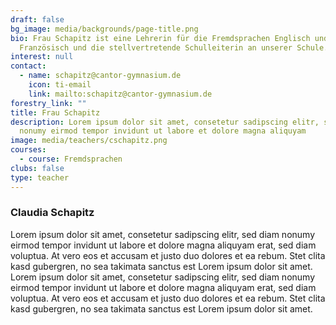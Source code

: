```yaml
---
draft: false
bg_image: media/backgrounds/page-title.png
bio: Frau Schapitz ist eine Lehrerin für die Fremdsprachen Englisch und
  Französisch und die stellvertretende Schulleiterin an unserer Schule.
interest: null
contact:
  - name: schapitz@cantor-gymnasium.de
    icon: ti-email
    link: mailto:schapitz@cantor-gymnasium.de
forestry_link: ""
title: Frau Schapitz
description: Lorem ipsum dolor sit amet, consetetur sadipscing elitr, sed diam
  nonumy eirmod tempor invidunt ut labore et dolore magna aliquyam
image: media/teachers/cschapitz.png
courses:
  - course: Fremdsprachen
clubs: false
type: teacher
---
```


### Claudia Schapitz

Lorem ipsum dolor sit amet, consetetur sadipscing elitr, sed diam nonumy eirmod tempor invidunt ut labore et dolore magna aliquyam erat, sed diam voluptua. At vero eos et accusam et justo duo dolores et ea rebum. Stet clita kasd gubergren, no sea takimata sanctus est Lorem ipsum dolor sit amet. Lorem ipsum dolor sit amet, consetetur sadipscing elitr, sed diam nonumy eirmod tempor invidunt ut labore et dolore magna aliquyam erat, sed diam voluptua. At vero eos et accusam et justo duo dolores et ea rebum. Stet clita kasd gubergren, no sea takimata sanctus est Lorem ipsum dolor sit amet.
